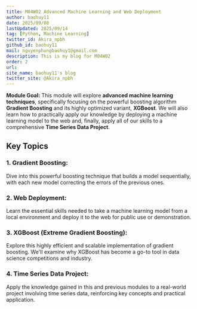 ```yaml
---
title: M04W02 Advanced Machine Learning and Web Deployment
author: baohuy11
date: 2025/09/08
lastUpdated: 2025/09/14
tag: [Python, Machine Learning]
twitter_id: Akira_npbh
github_id: baohuy11
mail: nguyenphungbaohuy1@gmail.com
description: This is my blog for M04W02
order: 2
url: 
site_name: baohuy11's blog
twitter_site: @Akira_npbh
---
```





**Module Goal:** This module will explore **advanced machine learning techniques**, specifically focusing on the powerful boosting algorithm **Gradient Boosting** and its highly optimized variant, **XGBoost**. We will also learn how to practically apply our knowledge by deploying a machine learning model to the web and, finally, apply all of our skills to a comprehensive **Time Series Data Project**.


## Key Topics

### **1. Gradient Boosting:** 

Dive into this powerful boosting technique that builds a model sequentially, with each new model correcting the errors of the previous ones.

### **2. Web Deployment:** 

Learn the essential skills needed to take a machine learning model from a local environment and deploy it to the web for public use or demonstration.

### **3. XGBoost (Extreme Gradient Boosting):** 

Explore this highly efficient and scalable implementation of gradient boosting. We'll examine why XGBoost has become a go-to tool in data science competitions and industry.

### **4. Time Series Data Project:** 

Apply the knowledge gained in this and previous modules to a real-world project involving time series data, reinforcing key concepts and practical application.
